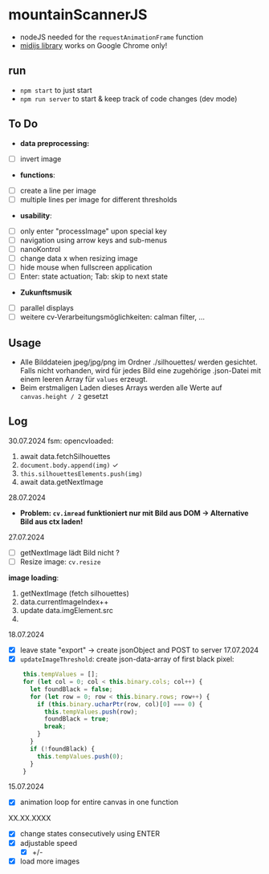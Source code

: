 # mountainScannerJS

- nodeJS needed for the `requestAnimationFrame` function
- [midijs library](https://webmidijs.org/docs/) works on Google Chrome only!

## run

- `npm start` to just start
- `npm run server` to start & keep track of code changes (dev mode)

## To Do

- **data preprocessing:**
- [ ] invert image
- **functions**:
- [ ] create a line per image
- [ ] multiple lines per image for different thresholds
- **usability**:
- [ ] only enter "processImage" upon special key
- [ ] navigation using arrow keys and sub-menus
- [ ] nanoKontrol
- [ ] change data x when resizing image
- [ ] hide mouse when fullscreen application
- [ ] Enter: state actuation; Tab: skip to next state
- **Zukunftsmusik**
- [ ] parallel displays
- [ ] weitere cv-Verarbeitungsmöglichkeiten: calman filter, ...

## Usage

- Alle Bilddateien jpeg/jpg/png im Ordner ./silhouettes/ werden gesichtet. Falls nicht vorhanden, wird für jedes Bild eine zugehörige .json-Datei mit einem leeren Array für `values` erzeugt.
- Beim erstmaligen Laden dieses Arrays werden alle Werte auf `canvas.height / 2` gesetzt

## Log

30.07.2024
fsm: opencvloaded:
1. await data.fetchSilhouettes
  1. `document.body.append(img)` ✓
  2. `this.silhouettesElements.push(img)`
2. await data.getNextImage

28.07.2024
- **Problem: `cv.imread` funktioniert nur mit Bild aus DOM -> Alternative Bild aus ctx laden!**

27.07.2024
- [ ] getNextImage lädt Bild nicht ? 
- [ ] Resize image: `cv.resize`

**image loading**:
1. getNextImage (fetch silhouettes)
  1. data.currentImageIndex++
  2. update data.imgElement.src
  3. 

18.07.2024
- [x] leave state "export" -> create jsonObject and POST to server
17.07.2024
- [x] `updateImageThreshold`: create json-data-array of first black pixel:
``` javascript
    this.tempValues = [];
    for (let col = 0; col < this.binary.cols; col++) {
      let foundBlack = false;
      for (let row = 0; row < this.binary.rows; row++) {
        if (this.binary.ucharPtr(row, col)[0] === 0) {
          this.tempValues.push(row);
          foundBlack = true;
          break;
        }
      }
      if (!foundBlack) {
        this.tempValues.push(0);
      }
    }
```

15.07.2024
  - [x] animation loop for entire canvas in one function

XX.XX.XXXX
- [x] change states consecutively using ENTER
- [x] adjustable speed
  - [x] +/-
- [x] load more images
